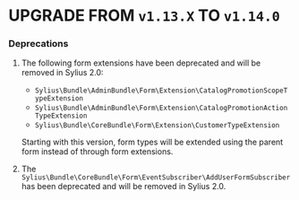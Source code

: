 # UPGRADE FROM `v1.13.X` TO `v1.14.0`

### Deprecations

1. The following form extensions have been deprecated and will be removed in Sylius 2.0:
    - `Sylius\Bundle\AdminBundle\Form\Extension\CatalogPromotionScopeTypeExtension`
    - `Sylius\Bundle\AdminBundle\Form\Extension\CatalogPromotionActionTypeExtension`
    - `Sylius\Bundle\CoreBundle\Form\Extension\CustomerTypeExtension`

   Starting with this version, form types will be extended using the parent form instead of through form extensions.

1. The `Sylius\Bundle\CoreBundle\Form\EventSubscriber\AddUserFormSubscriber` has been deprecated and will be removed in Sylius 2.0.
